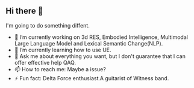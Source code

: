 ## Hi there 👋
I'm going to do something diffent.
- 🔭 I’m currently working on 3d RES, Embodied Intelligence, Multimodal Large Language Model and Lexical Semantic Change(NLP).
- 🌱 I’m currently learning how to use UE.
- 💬 Ask me about everything you want, but I don't guarantee that I can offer effective help QAQ.
- 📫 How to reach me: Maybe a issue?
- ⚡ Fun fact: Delta Force enthusiast.A guitarist of Witness band.
